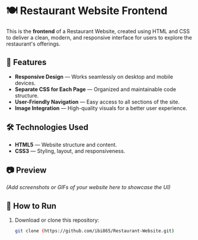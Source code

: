 # 🍽 Restaurant Website Frontend

This is the **frontend** of a Restaurant Website, created using HTML and CSS to deliver a clean, modern, and responsive interface for users to explore the restaurant's offerings.

## 🚀 Features
- **Responsive Design** — Works seamlessly on desktop and mobile devices.
- **Separate CSS for Each Page** — Organized and maintainable code structure.
- **User-Friendly Navigation** — Easy access to all sections of the site.
- **Image Integration** — High-quality visuals for a better user experience.

## 🛠 Technologies Used
- **HTML5** — Website structure and content.
- **CSS3** — Styling, layout, and responsiveness.

## 📷 Preview
*(Add screenshots or GIFs of your website here to showcase the UI)*

## 📌 How to Run
1. Download or clone this repository:
   ```bash
   git clone (https://github.com/ibi865/Restaurant-Website.git)
